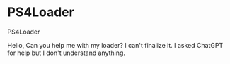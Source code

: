 # PS4Loader
PS4Loader



Hello, Can you help me with my loader? I can't finalize it. I asked ChatGPT for help but I don't understand anything.
